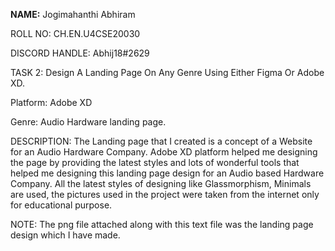 **NAME:**          Jogimahanthi Abhiram

ROLL NO:        CH.EN.U4CSE20030

DISCORD HANDLE: Abhij18#2629

TASK 2:         Design A Landing Page On Any Genre Using Either Figma Or Adobe XD.

Platform:       Adobe XD

Genre:          Audio Hardware landing page.

DESCRIPTION:    The Landing page that I created is a concept of a Website for an Audio Hardware Company. Adobe XD platform helped me designing the page by providing the latest styles and lots of wonderful tools that helped me designing this landing page design for an Audio based Hardware Company. All the latest styles of designing like Glassmorphism, Minimals are used, the pictures used in the project were taken from the internet only for educational purpose. 

NOTE:           The png file attached along with this text file was the landing page design which I have made. 
